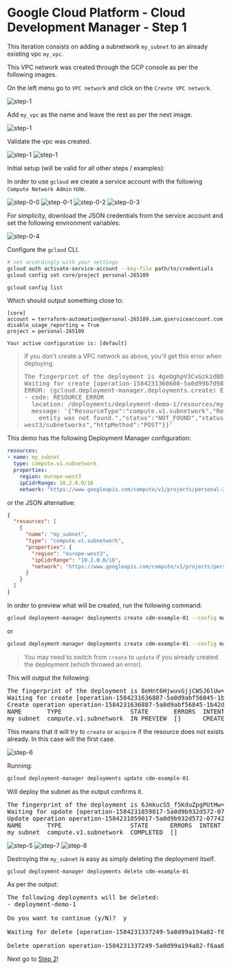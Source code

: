# Google Cloud Platform - Cloud Development Manager - Step 1

This iteration consists on adding a subnetwork `my_subnet` to an already existing vpc `my_vpc`.

This VPC network was created through the GCP console as per the following images.

On the left menu go to `VPC network` and click on the `Create VPC network`.

![step-1][step-1]

Add `my_vpc` as the name and leave the rest as per the next image.

![step-1][step-2]

Validate the vpc was created.

![step-1][step-3]
![step-1][step-4]

Initial setup (will be valid for all other steps / examples):

In order to use `gcloud` we create a service account with the following `Compute Network Admin` role.

![step-0-0][step-0-0]
![step-0-1][step-0-1]
![step-0-2][step-0-2]
![step-0-3][step-0-3]

For simplicity, download the JSON credentials from the service account and set the following environment variables:

![step-0-4][step-0-4]

Configure the `gcloud` CLI.

```bash
# set accordingly with your settings
gcloud auth activate-service-account --key-file path/to/credentials
gcloud config set core/project personal-265109

gcloud config list
```

Which should output something close to:

```text
[core]
account = terraform-automation@personal-265109.iam.gserviceaccount.com
disable_usage_reporting = True
project = personal-265109

Your active configuration is: [default]
```

> If you don't create a VPC network as above, you'll get this error when deploying.
>
> <pre>
> The fingerprint of the deployment is 4geOghpV3CvGzk1dBDoIJg==
> Waiting for create [operation-1584231360600-5a0d99b7d987a-6102a252-fa0a163c]...failed.
> ERROR: (gcloud.deployment-manager.deployments.create) Error in Operation [operation-1584231360600-5a0d99b7d987a-6102a252-fa0a163c]: errors:
> - code: RESOURCE_ERROR
>   location: /deployments/deployment-demo-1/resources/my_subnet
>   message: '{"ResourceType":"compute.v1.subnetwork","ResourceErrorCode":"404","ResourceErrorMessage":{"code":404,"message":"Requested
>     entity was not found.","status":"NOT_FOUND","statusMessage":"Not Found","requestPath":"https://compute.googleapis.com/compute/v1/projects/personal-265109/regions/europe-
> west3/subnetworks","httpMethod":"POST"}}'
> </pre>

This demo has the following Deployment Manager configuration:

```yaml
resources:
- name: my_subnet
  type: compute.v1.subnetwork
  properties:
    region: europe-west3
    ipCidrRange: 10.2.0.0/16
    network: "https://www.googleapis.com/compute/v1/projects/personal-265109/global/networks/my_vpc"
```

or the JSON alternative:

```json
{
  "resources": [
    {
      "name": "my_subnet",
      "type": "compute.v1.subnetwork",
      "properties": {
        "region": "europe-west3",
        "ipCidrRange": "10.2.0.0/16",
        "network": "https://www.googleapis.com/compute/v1/projects/personal-265109/global/networks/my_vpc"
      }
    }
  ]
}
```

In order to preview what will be created, run the following command:

```bash
gcloud deployment-manager deployments create cdm-example-01 --config main.yaml --preview
```

or

```bash
gcloud deployment-manager deployments create cdm-example-01 --config main.json --preview
```

> You may need to switch from `create` to `update` if you already created the deployment (which throwed an error).

This will output the following:

<pre>
The fingerprint of the deployment is 8eHnt6HjwuvGjjCWSJ6lUw==
Waiting for create [operation-1584231636887-5a0d9abf56845-1b42dc3d-4f3dab24]...done.  
Create operation operation-1584231636887-5a0d9abf56845-1b42dc3d-4f3dab24 completed successfully.
NAME       TYPE                   STATE       ERRORS  INTENT
my_subnet  compute.v1.subnetwork  IN_PREVIEW  []      CREATE_OR_ACQUIRE
</pre>

This means that it will try to `create` or `acquire` if the resource does not exists already. In this case will the first case.

![step-6][step-6]

Running:

```bash
gcloud deployment-manager deployments update cdm-example-01
```

Will deploy the subnet as the output confirms it.

<pre>
The fingerprint of the deployment is 6JmkucS5_f5KduZpgPUtHw==
Waiting for update [operation-1584231859017-5a0d9b932d572-07742ec7-158ffca3]...done.
Update operation operation-1584231859017-5a0d9b932d572-07742ec7-158ffca3 completed successfully.
NAME       TYPE                   STATE      ERRORS  INTENT
my_subnet  compute.v1.subnetwork  COMPLETED  []
</pre>

![step-5][step-5]
![step-7][step-7]
![step-8][step-8]

Destroying the `my_subnet` is easy as simply deleting the deployment itself.

```bash
gcloud deployment-manager deployments delete cdm-example-01
```

As per the output:

<pre>
The following deployments will be deleted:
- deployment-demo-1

Do you want to continue (y/N)?  y

Waiting for delete [operation-1584231337249-5a0d99a194a82-f6aa6b22-0d2f968d]...done.

Delete operation operation-1584231337249-5a0d99a194a82-f6aa6b22-0d2f968d completed successfully.
</pre>

Next go to [Step 2](https://github.com/jccguimaraes/infrastructure-as-code/tree/master/gcp/cdm-example-02)!

[step-0-0]: ./assets/step-0-0.jpg "step 0-0"
[step-0-1]: ./assets/step-0-1.jpg "step 0-1"
[step-0-2]: ./assets/step-0-2.jpg "step 0-2"
[step-0-3]: ./assets/step-0-3.jpg "step 0-3"
[step-0-4]: ./assets/step-0-4.jpg "step 0-4"
[step-1]: ./assets/step-1.jpg "step 1"
[step-2]: ./assets/step-2.jpg "step 2"
[step-3]: ./assets/step-3.jpg "step 3"
[step-4]: ./assets/step-4.jpg "step 4"
[step-5]: ./assets/step-5.jpg "step 5"
[step-6]: ./assets/step-6.jpg "step 6"
[step-7]: ./assets/step-7.jpg "step 7"
[step-8]: ./assets/step-8.jpg "step 8"